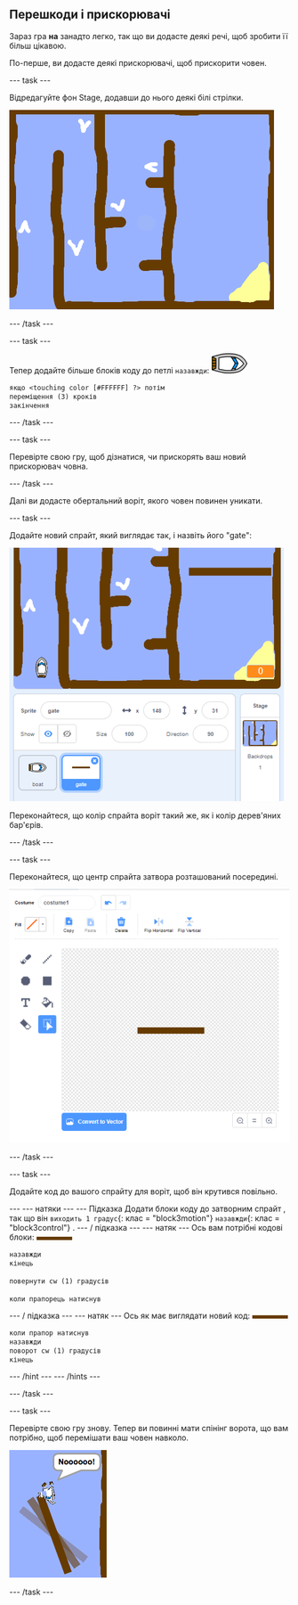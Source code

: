 ## Перешкоди і прискорювачі

Зараз гра **на** занадто легко, так що ви додасте деякі речі, щоб зробити її більш цікавою.

По-перше, ви додасте деякі прискорювачі, щоб прискорити човен.

\--- task \---

Відредагуйте фон Stage, додавши до нього деякі білі стрілки.

![скріншот](images/boat-boost.png)

\--- /task \---

\--- task \---

Тепер додайте більше блоків коду до петлі `назавжди`: ![човен-спрайт](images/boat_resize.png)

```blocks3
якщо <touching color [#FFFFFF] ?> потім
переміщення (3) кроків
закінчення
```

\--- /task \---

\--- task \---

Перевірте свою гру, щоб дізнатися, чи прискорять ваш новий прискорювач човна.

\--- /task \---

Далі ви додасте обертальний воріт, якого човен повинен уникати.

\--- task \---

Додайте новий спрайт, який виглядає так, і назвіть його "gate":

![скріншот](images/boat-gate.png)

Переконайтеся, що колір спрайта воріт такий же, як і колір дерев'яних бар'єрів.

\--- /task \---

\--- task \---

Переконайтеся, що центр спрайта затвора розташований посередині.

![скріншот](images/boat-center.png)

\--- /task \---

\--- task \---

Додайте код до вашого спрайту для воріт, щоб він крутився повільно.

\--- \--- натяки \--- \--- Підказка Додати блоки коду до затворним спрайт , так що він `виходить 1 градус`{: клас = "block3motion"} `назавжди`{: клас = "block3control"} . \--- / підказка \--- \--- натяк \--- Ось вам потрібні кодові блоки: ![ворота](images/gate.png)

```blocks3
назавжди
кінець

повернути cw (1) градусів

коли прапорець натиснув
```

\--- / підказка \--- \--- натяк \--- Ось як має виглядати новий код: ![ворота](images/gate.png)

```blocks3
коли прапор натиснув
назавжди
поворот cw (1) градусів
кінець
```

\--- /hint \--- \--- /hints \---

\--- /task \---

\--- task \---

Перевірте свою гру знову. Тепер ви повинні мати спінінг ворота, що вам потрібно, щоб перемішати ваш човен навколо.

![скріншот](images/boat-gate-test.png)

\--- /task \---